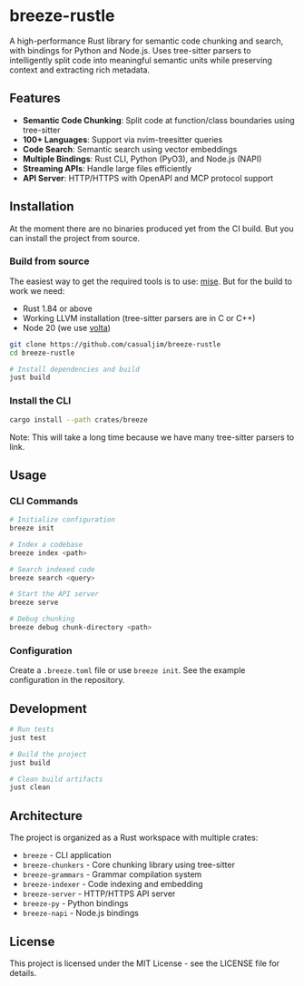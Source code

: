 # breeze-rustle

A high-performance Rust library for semantic code chunking and search, with bindings for Python and Node.js. Uses tree-sitter parsers to intelligently split code into meaningful semantic units while preserving context and extracting rich metadata.

## Features

- **Semantic Code Chunking**: Split code at function/class boundaries using tree-sitter
- **100+ Languages**: Support via nvim-treesitter queries
- **Code Search**: Semantic search using vector embeddings
- **Multiple Bindings**: Rust CLI, Python (PyO3), and Node.js (NAPI)
- **Streaming APIs**: Handle large files efficiently
- **API Server**: HTTP/HTTPS with OpenAPI and MCP protocol support

## Installation

At the moment there are no binaries produced yet from the CI build. But you can install the project from source.

### Build from source

The easiest way to get the required tools is to use: [mise](https://mise.jdx.dev/). But for the build to work we need:

- Rust 1.84 or above
- Working LLVM installation (tree-sitter parsers are in C or C++)
- Node 20 (we use [volta](https://volta.sh/))

```bash
git clone https://github.com/casualjim/breeze-rustle 
cd breeze-rustle

# Install dependencies and build
just build
```

### Install the CLI

```bash
cargo install --path crates/breeze
```

Note: This will take a long time because we have many tree-sitter parsers to link.

## Usage

### CLI Commands

```bash
# Initialize configuration
breeze init

# Index a codebase
breeze index <path>

# Search indexed code
breeze search <query>

# Start the API server
breeze serve

# Debug chunking
breeze debug chunk-directory <path>
```

### Configuration

Create a `.breeze.toml` file or use `breeze init`. See the example configuration in the repository.

## Development

```bash
# Run tests
just test

# Build the project
just build

# Clean build artifacts
just clean
```

## Architecture

The project is organized as a Rust workspace with multiple crates:

- `breeze` - CLI application
- `breeze-chunkers` - Core chunking library using tree-sitter
- `breeze-grammars` - Grammar compilation system
- `breeze-indexer` - Code indexing and embedding
- `breeze-server` - HTTP/HTTPS API server
- `breeze-py` - Python bindings
- `breeze-napi` - Node.js bindings

## License

This project is licensed under the MIT License - see the LICENSE file for details.

